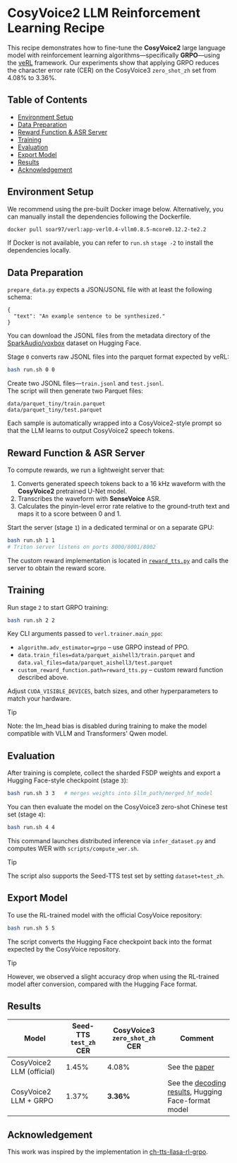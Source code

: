 # CosyVoice2 LLM Reinforcement Learning Recipe

This recipe demonstrates how to fine-tune the **CosyVoice2** large language model with reinforcement learning algorithms—specifically **GRPO**—using the [veRL](https://github.com/volcengine/verl) framework. Our experiments show that applying GRPO reduces the character error rate (CER) on the CosyVoice3 `zero_shot_zh` set from 4.08% to 3.36%.

## Table of Contents

- [Environment Setup](#environment-setup)
- [Data Preparation](#data-preparation)
- [Reward Function & ASR Server](#reward-function--asr-server)
- [Training](#training)
- [Evaluation](#evaluation)
- [Export Model](#export-model)
- [Results](#results)
- [Acknowledgement](#acknowledgement)

## Environment Setup
We recommend using the pre-built Docker image below. Alternatively, you can manually install the dependencies following the Dockerfile.
```bash
docker pull soar97/verl:app-verl0.4-vllm0.8.5-mcore0.12.2-te2.2
```
If Docker is not available, you can refer to `run.sh` `stage -2` to install the dependencies locally.

## Data Preparation

`prepare_data.py` expects a JSON/JSONL file with at least the following schema:

```jsonc
{
  "text": "An example sentence to be synthesized."
}
```
You can download the JSONL files from the metadata directory of the [SparkAudio/voxbox](https://huggingface.co/datasets/SparkAudio/voxbox/tree/main/metadata) dataset on Hugging Face.

Stage `0` converts raw JSONL files into the parquet format expected by veRL:

```bash
bash run.sh 0 0
```
Create two JSONL files—`train.jsonl` and `test.jsonl`.  
The script will then generate two Parquet files:

```
data/parquet_tiny/train.parquet
data/parquet_tiny/test.parquet
```

Each sample is automatically wrapped into a CosyVoice2-style prompt so that the LLM learns to output CosyVoice2 speech tokens.


## Reward Function & ASR Server

To compute rewards, we run a lightweight server that:

1. Converts generated speech tokens back to a 16 kHz waveform with the **CosyVoice2** pretrained U-Net model.
2. Transcribes the waveform with **SenseVoice** ASR.
3. Calculates the pinyin-level error rate relative to the ground-truth text and maps it to a score between 0 and 1.

Start the server (stage `1`) in a dedicated terminal or on a separate GPU:

```bash
bash run.sh 1 1
# Triton server listens on ports 8000/8001/8002
```

The custom reward implementation is located in [`reward_tts.py`](./reward_tts.py) and calls the server to obtain the reward score.

## Training

Run stage `2` to start GRPO training:

```bash
bash run.sh 2 2
```

Key CLI arguments passed to `verl.trainer.main_ppo`:

* `algorithm.adv_estimator=grpo` – use GRPO instead of PPO.
* `data.train_files=data/parquet_aishell3/train.parquet` and `data.val_files=data/parquet_aishell3/test.parquet`
* `custom_reward_function.path=reward_tts.py` – custom reward function described above.

Adjust `CUDA_VISIBLE_DEVICES`, batch sizes, and other hyperparameters to match your hardware.
> [!TIP]
> Note: the lm_head bias is disabled during training to make the model compatible with VLLM and Transformers' Qwen model.

## Evaluation

After training is complete, collect the sharded FSDP weights and export a Hugging Face-style checkpoint (stage `3`):

```bash
bash run.sh 3 3   # merges weights into $llm_path/merged_hf_model
```

You can then evaluate the model on the CosyVoice3 zero-shot Chinese test set (stage `4`):

```bash
bash run.sh 4 4
```

This command launches distributed inference via `infer_dataset.py` and computes WER with `scripts/compute_wer.sh`.

> [!TIP]
> The script also supports the Seed-TTS test set by setting `dataset=test_zh`.

## Export Model

To use the RL-trained model with the official CosyVoice repository:

```bash
bash run.sh 5 5
```

The script converts the Hugging Face checkpoint back into the format expected by the CosyVoice repository.
> [!TIP]
>  However, we observed a slight accuracy drop when using the RL-trained model after conversion, compared with the Hugging Face format. 

## Results

| Model | Seed-TTS `test_zh` CER | CosyVoice3 `zero_shot_zh` CER | Comment |
|-------|------------------------|------------------------------|---------|
| CosyVoice2 LLM (official) | 1.45% | 4.08% | See the [paper](https://arxiv.org/abs/2412.10117) |
| CosyVoice2 LLM + GRPO | 1.37% | **3.36%** | See the [decoding results](yuekai/official-cosyvoice-llm-grpo-aishell3), Hugging Face-format model |

## Acknowledgement

This work was inspired by the implementation in [ch-tts-llasa-rl-grpo](https://github.com/channel-io/ch-tts-llasa-rl-grpo).
